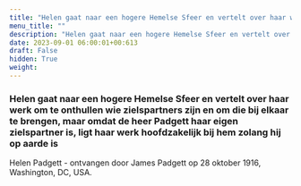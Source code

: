 ```yaml
---
title: "Helen gaat naar een hogere Hemelse Sfeer en vertelt over haar werk om te onthullen wie zielspartners zijn en om die bij elkaar te brengen, maar omdat de heer Padgett haar eigen zielspartner is, ligt haar werk hoofdzakelijk bij hem zolang hij op aarde is"
menu_title: ""
description: "Helen gaat naar een hogere Hemelse Sfeer en vertelt over haar werk om te onthullen wie zielspartners zijn en om die bij elkaar te brengen, maar omdat de heer Padgett haar eigen zielspartner is, ligt haar werk hoofdzakelijk bij hem zolang hij op aarde is"
date: 2023-09-01 06:00:01+00:613
draft: False
hidden: True
weight:
---
```

### Helen gaat naar een hogere Hemelse Sfeer en vertelt over haar werk om te onthullen wie zielspartners zijn en om die bij elkaar te brengen, maar omdat de heer Padgett haar eigen zielspartner is, ligt haar werk hoofdzakelijk bij hem zolang hij op aarde is

Helen Padgett - ontvangen door James Padgett op 28 oktober 1916, Washington, DC, USA.
